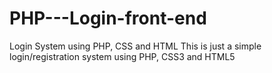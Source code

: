 # PHP---Login-front-end
Login System using PHP, CSS and HTML
This is just a simple login/registration system using PHP, CSS3 and HTML5
